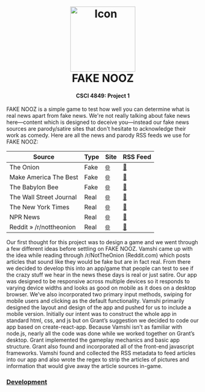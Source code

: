 <h1 align="center">
    <img src="https://github.com/Burry/FAKE-NOOZ/blob/master/public/android-chrome-512x512.png?raw=true" width="170px" alt="Icon" />
    <br />
    FAKE NOOZ
    <br />
</h1>

<h4 align="center">
    CSCI 4849: Project 1
</h4>

FAKE NOOZ is a simple game to test how well you can determine what is real news apart from fake news. We're not really talking about fake news here—content which is designed to deceive you—instead our fake news sources are parody/satire sites that don't hesitate to acknowledge their work as comedy. Here are all the news and parody RSS feeds we use for FAKE NOOZ:

| Source                  | Type | Site                                      | RSS Feed                                                      |
|-------------------------|------|-------------------------------------------|---------------------------------------------------------------|
| The Onion               | Fake | [🌐](https://www.theonion.com)| [📰](https://www.theonion.com/rss)|
| Make America The Best   | Fake | [🌐](http://makeamericathebest.com)| [📰](http://makeamericathebest.com/feed/)|
| The Babylon Bee         | Fake | [🌐](https://babylonbee.com)| [📰](https://babylonbee.com/feed)|
| The Wall Street Journal | Real | [🌐](https://www.wsj.com/news/world)| [📰](https://www.wsj.com/xml/rss/3_7085.xml)|
| The New York Times      | Real | [🌐](https://www.nytimes.com)| [📰](http://rss.nytimes.com/services/xml/rss/nyt/HomePage.xml)|
| NPR News                | Real | [🌐](https://www.npr.org/sections/news)    | [📰](https://www.npr.org/rss/rss.php?id=1001)|
| Reddit » /r/nottheonion | Real | [🌐](https://www.reddit.com/r/nottheonion) | [📰](https://www.reddit.com/r/nottheonion/.rss)|

Our first thought for this project was to design a game and we went through a few different ideas before settling on FAKE NOOZ. Vamshi came up with the idea while reading through /r/NotTheOnion (Reddit.com)  which posts articles that sound like they would be fake but are in fact real. From there we decided to develop this into an app/game that people can test to see if the crazy stuff we hear in the news these days is real or just satire. Our app was designed to be responsive across multiple devices so it responds to varying device widths and looks as good on mobile as it does on a desktop browser. We’ve also incorporated two primary input methods, swiping for mobile users and clicking as the default functionality. Vamshi primarily designed the layout and design of the app and pushed for us to include a mobile version. Initially our intent was to construct the whole app in standard html, css, and js but on Grant’s suggestion we decided to code our app based on create-react-app. Because Vamshi isn't as familiar with node.js, nearly all the code was done while we worked together on Grant’s desktop. Grant implemented the gameplay mechanics and basic app structure. Grant also found and incorporated all of the front-end javascript frameworks. Vamshi found and collected the RSS metadata to feed articles into our app and also wrote the regex to strip the articles of pictures and information that would give away the article sources in-game. 

### [Development](DEVELOPMENT.md)
